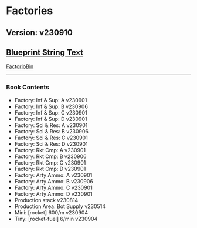 # Factories

## Version: v230910

## [Blueprint String Text](https://factoriobin.com/static/cdn/forever/post/n/u/u/nUuyIT4Q/0/v0/blueprint-56f287c25f8456a8.txt)

[FactorioBin](https://factoriobin.com/post/nUuyIT4Q)

-----

### Book Contents

* Factory: Inf & Sup: A v230901
* Factory: Inf & Sup: B v230906
* Factory: Inf & Sup: C v230901
* Factory: Inf & Sup: D v230901
* Factory: Sci & Res: A v230901
* Factory: Sci & Res: B v230906
* Factory: Sci & Res: C v230901
* Factory: Sci & Res: D v230901
* Factory: Rkt Cmp: A v230901
* Factory: Rkt Cmp: B v230906
* Factory: Rkt Cmp: C v230901
* Factory: Rkt Cmp: D v230901
* Factory: Arty Ammo: A v230901
* Factory: Arty Ammo: B v230906
* Factory: Arty Ammo: C v230901
* Factory: Arty Ammo: D v230901
* Production stack v230814
* Production Area: Bot Supply v230514
* Mini: [rocket] 600/m v230904
* Tiny: [rocket-fuel] 6/min v230904
